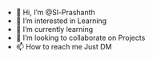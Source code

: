 - 👋 Hi, I’m @Sl-Prashanth
- 👀 I’m interested in Learning
- 🌱 I’m currently learning 
- 💞️ I’m looking to collaborate on Projects
- 📫 How to reach me Just DM

<!---
Sl-Prashanth/Sl-Prashanth is a ✨ special ✨ repository because its `README.md` (this file) appears on your GitHub profile.
You can click the Preview link to take a look at your changes.
--->
